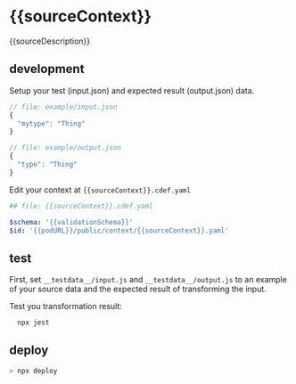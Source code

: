 # {{sourceContext}}

{{sourceDescription}}

## development

Setup your test (input.json) and expected result (output.json) data.

```javascript
// file: example/input.json
{
  "mytype": "Thing"
}

// file: example/output.json
{
  "type": "Thing"
}
```

Edit your context at `{{sourceContext}}.cdef.yaml`

```yaml
## file: {{sourceContext}}.cdef.yaml

$schema: '{{validationSchema}}'
$id: '{{podURL}}/public/context/{{sourceContext}}.yaml'
```

## test

First, set `__testdata__/input.js` and `__testdata__/output.js` to an example 
of your source data and the expected result of transforming the input.

Test you transformation result:

```javascript
  npx jest
```

## deploy

```bash
> npx deploy
```
